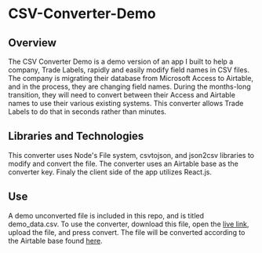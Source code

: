 # CSV-Converter-Demo

## Overview

The CSV Converter Demo is a demo version of an app I built to help a company, Trade Labels, rapidly and easily modify field names in CSV files. The company is migrating their database from Microsoft Access to Airtable, and in the process, they are changing field names. During the months-long transition, they will need to convert between their Access and Airtable names to use their various existing systems. This converter allows Trade Labels to do that in seconds rather than minutes. 

## Libraries and Technologies
This converter uses Node's File system, csvtojson, and json2csv libraries to modify and convert the file. The converter uses an Airtable base as the converter key. Finaly the client side of the app utilizes React.js.

## Use

A demo unconverted file is included in this repo, and is titled demo_data.csv. To use the converter, download this file, open the [live link](https://csv-converter-demo.herokuapp.com/), upload the file, and press convert. The file will be converted according to the Airtable base found [here](https://airtable.com/shrfWQF03aAhUnTJ9). 


